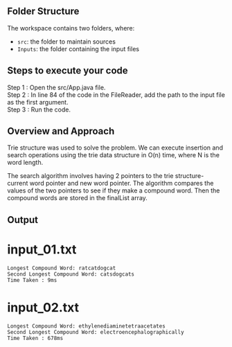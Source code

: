 ## Folder Structure

The workspace contains two folders, where:

- `src`: the folder to maintain sources
- `Inputs`: the folder containing the input files

## Steps to execute your code

Step 1 : Open the src/App.java file.<br>
Step 2 : In line 84 of the code in the FileReader, add the path to the input file as the first argument.<br>
Step 3 : Run the code.<br>

## Overview and Approach 

Trie structure was used to solve the problem. We can execute insertion and search operations using the trie data structure in O(n) time, where N is the word length.

The search algorithm involves having 2 pointers to the trie structure- current word pointer and new word pointer. The algorithm compares the values of the two pointers to see if they make a compound word. Then the compound words are stored in the finalList array.

## Output 

# input_01.txt
```
Longest Compound Word: ratcatdogcat
Second Longest Compound Word: catsdogcats
Time Taken : 9ms
```
# input_02.txt
```
Longest Compound Word: ethylenediaminetetraacetates
Second Longest Compound Word: electroencephalographically
Time Taken : 678ms
```